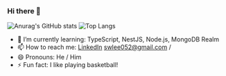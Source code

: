 ### Hi there 👋

![Anurag's GitHub stats](https://github-readme-stats.vercel.app/api?username=swlee052&show_icons=true&theme=tokyonight)
![Top Langs](https://github-readme-stats.vercel.app/api/top-langs/?username=swlee052&layout=compact&theme=tokyonight)

- 🌱 I’m currently learning: TypeScript, NestJS, Node.js, MongoDB Realm
- 📫 How to reach me: [LinkedIn](linkedin.com/in/swlee052) swlee052@gmail.com / 
- 😄 Pronouns: He / Him
- ⚡ Fun fact: I like playing basketball!

<!--
**swlee052/swlee052** is a ✨ _special_ ✨ repository because its `README.md` (this file) appears on your GitHub profile.
Here are some ideas to get you started:
- 🔭 I’m currently working on: Backend Server of an Actuarial Software
- 👯 I’m looking to collaborate on ...
- 🤔 I’m looking for help with ...
- 💬 Ask me about ... 
-->
